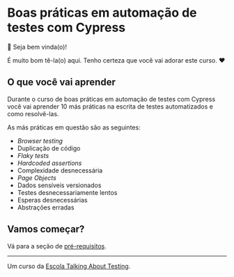 # Boas práticas em automação de testes com Cypress

👋 Seja bem vinda(o)!

É muito bom tê-la(o) aqui. Tenho certeza que você vai adorar este curso. ❤️

## O que você vai aprender

Durante o curso de boas práticas em automação de testes com Cypress você vai aprender 10 más práticas na escrita de testes automatizados e como resolvê-las.

As más práticas em questão são as seguintes:

- _Browser testing_
- Duplicação de código
- _Flaky tests_
- _Hardcoded assertions_
- Complexidade desnecessária
- _Page Objects_
- Dados sensíveis versionados
- Testes desnecessariamente lentos
- Esperas desnecessárias
- Abstrações erradas

## Vamos começar?

Vá para a seção de [pré-requisitos](./lessons/0.md).

___

Um curso da [Escola Talking About Testing](https://udemy.com/user/walmyr).
